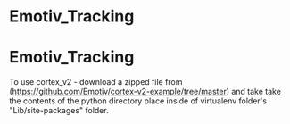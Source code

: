 # Emotiv_Tracking
# Emotiv_Tracking


To use cortex_v2 - download a zipped file from (https://github.com/Emotiv/cortex-v2-example/tree/master) and take take the contents of the python directory place inside of virtualenv folder's "Lib/site-packages" folder. 